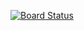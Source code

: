 [![Board Status](https://dev.azure.com/mgray0515/d5221025-b066-41aa-b8cb-81a88f2047b2/16179faa-5961-4120-b900-cc09e1682db9/_apis/work/boardbadge/4ccd203b-729a-4898-b80a-dcbcb25f0ae4)](https://dev.azure.com/mgray0515/d5221025-b066-41aa-b8cb-81a88f2047b2/_boards/board/t/16179faa-5961-4120-b900-cc09e1682db9/Microsoft.RequirementCategory)
